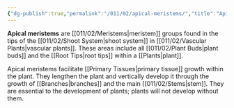 ```yaml
---
{"dg-publish":true,"permalink":"/011/02/apical-meristems/","title":"Apical Meristems","tags":["BIOL412"],"noteIcon":"fallback","created":"2024-09-26T13:45:04.065-07:00","updated":"2024-09-26T15:03:04.613-07:00"}
---
```


**Apical meristems** are [[011/02/Meristems\|meristem]] groups found in the tips of the [[011/02/Shoot System\|shoot system]] in [[011/02/Vascular Plants\|vascular plants]]. These areas include all [[011/02/Plant Buds\|plant buds]] and the [[Root Tips\|root tips]] within a [[Plants\|plant]].

Apical meristems facilitate [[Primary Tissues\|primary tissue]] growth within the plant. They lengthen the plant and vertically develop it through the growth of [[Branches\|branches]] and the main [[011/02/Stems\|stem]]. They are essential to the development of plants; plants will not develop without them.